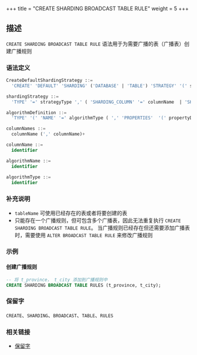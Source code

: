 +++
title = "CREATE SHARDING BROADCAST TABLE RULE"
weight = 5
+++

## 描述

`CREATE SHARDING BROADCAST TABLE RULE` 语法用于为需要广播的表（广播表）创建广播规则

### 语法定义

```sql
CreateDefaultShardingStrategy ::=
  'CREATE' 'DEFAULT' 'SHARDING' ('DATABASE' | 'TABLE') 'STRATEGY' '(' shardingStrategy ')'

shardingStrategy ::=
  'TYPE' '=' strategyType ',' ( 'SHARDING_COLUMN' '=' columnName  | 'SHARDING_COLUMNS' '=' columnNames ) ',' ( 'SHARDING_ALGORITHM' '=' algorithmName | algorithmDefinition )

algorithmDefinition ::=
  'TYPE' '(' 'NAME' '=' algorithmType ( ',' 'PROPERTIES'  '(' propertyDefinition  ')' )?')'  

columnNames ::=
  columnName (',' columnName)+

columnName ::=
  identifier

algorithmName ::=
  identifier
  
algorithmType ::=
  identifier
```

### 补充说明

- `tableName` 可使用已经存在的表或者将要创建的表
- 只能存在一个广播规则，但可包含多个广播表，因此无法重复执行 `CREATE SHARDING BROADCAST TABLE RULE`。
 当广播规则已经存在但还需要添加广播表时，需要使用 `ALTER BROADCAST TABLE RULE` 来修改广播规则

### 示例

#### 创建广播规则

```sql
-- 将 t_province， t_city 添加到广播规则中 
CREATE SHARDING BROADCAST TABLE RULES (t_province, t_city);
```

### 保留字

`CREATE`、`SHARDING`、`BROADCAST`、`TABLE`、`RULES`

### 相关链接

- [保留字](/cn/reference/distsql/syntax/reserved-word/)